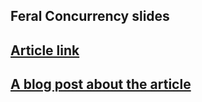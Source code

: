 ## Feral Concurrency slides
[Article link](http://www.bailis.org/papers/feral-sigmod2015.pdf)
---
[A blog post about the article](https://blog.acolyer.org/2015/09/04/feral-concurrency-control-an-empirical-investigation-of-modern-application-integrity/)
---